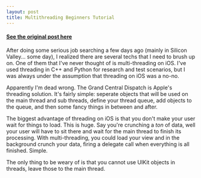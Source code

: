 ```yaml
---
layout: post
title: Multithreading Beginners Tutorial
---
```


#### [See the original post here](http://www.raywenderlich.com/4295/multithreading-and-grand-central-dispatch-on-ios-for-beginners-tutorial)

After doing some serious job searching a few days ago (mainly in Silicon Valley... some day), I realized there are several techs that I need to brush up on. One of them that I've never thought of is multi-threading on iOS. I've used threading in C++ and Python for research and test scenarios, but I was always under the assumption that threading on iOS was a no-no.

Apparently I'm dead wrong. The Grand Central Dispatch is Apple's threading solution. It's fairly simple: seperate objects that will be used on the main thread and sub threads, define your thread queue, add objects to the queue, and then some fancy things in between and after.

The biggest advantage of threading on iOS is that you don't make your user wait for things to load. This is huge. Say you're crunching a *ton* of data, well your user will have to sit there and wait for the main thread to finish its processing. With multi-threading, you could load your view and in the background crunch your data, firing a delegate call when everything is all finished. Simple.

The only thing to be weary of is that you cannot use UIKit objects in threads, leave those to the main thread.
